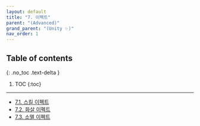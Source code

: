 ```yaml
---
layout: default
title: "7. 이펙트"
parent: "(Advanced)"
grand_parent: "(Unity ✨)"
nav_order: 1
---
```


## Table of contents
{: .no_toc .text-delta }

1. TOC
{:toc}

---

* [7.1. 스킬 이펙트](https://taehyungs-programming-blog.github.io/blog/docs/(unity)/(unity-adv)/07-01-unity-adv/)
* [7.2. 화살 이펙트](https://taehyungs-programming-blog.github.io/blog/docs/(unity)/(unity-adv)/07-02-unity-adv/)
* [7.3. 소멸 이펙트](https://taehyungs-programming-blog.github.io/blog/docs/(unity)/(unity-adv)/07-03-unity-adv/)
